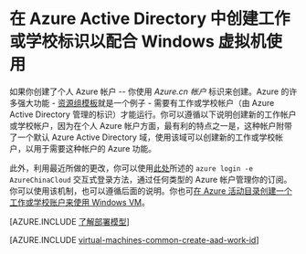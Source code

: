 <properties
   pageTitle="在 AAD 中创建工作或学校标识 | Azure"
   description="了解如何在 Azure Active Directory 中创建工作或学校标识以配合 Windows 虚拟机使用。"
   services="virtual-machines-windows"
   documentationCenter=""
   authors="squillace"
   manager="timlt"
   editor=""
   tags="azure-service-management,azure-resource-manager"/>

<tags
   ms.service="virtual-machines-windows"
   ms.date="08/23/2016"
   wacn.date="10/25/2016"/>

# 在 Azure Active Directory 中创建工作或学校标识以配合 Windows 虚拟机使用

如果你创建了个人 Azure 帐户 -- 你使用 *Azure.cn 帐户* 标识来创建。Azure 的许多强大功能 - [资源组模板](/documentation/articles/resource-group-overview/)就是一个例子 - 需要有工作或学校帐户（由 Azure Active Directory 管理的标识）才能运行。你可以遵循以下说明创建新的工作帐户或学校帐户，因为在个人 Azure 帐户方面，最有利的特点之一是，这种帐户附带了一个默认 Azure Active Directory 域，使用该域可以创建新的工作或学校帐户，以用于需要这种帐户的 Azure 功能。

此外，利用最近所做的更改，你可以使用[此处](/documentation/articles/xplat-cli-connect/)所述的 `azure login -e AzureChinaCloud` 交互式登录方法，通过任何类型的 Azure 帐户管理你的订阅。你可以使用该机制，也可以遵循后面的说明。你也可[在 Azure 活动目录创建一个工作或学校账户来使用 Windows VM](/documentation/articles/virtual-machines-windows-create-aad-work-id/)。


[AZURE.INCLUDE [了解部署模型](../../includes/learn-about-deployment-models-both-include.md)]

[AZURE.INCLUDE [virtual-machines-common-create-aad-work-id](../../includes/virtual-machines-common-create-aad-work-id.md)]

<!---HONumber=Mooncake_0118_2016-->